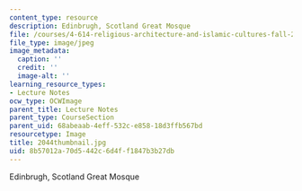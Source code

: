 ```yaml
---
content_type: resource
description: Edinbrugh, Scotland Great Mosque
file: /courses/4-614-religious-architecture-and-islamic-cultures-fall-2002/8b57012a70d5442c6d4ff1847b3b27db_2044thumbnail.jpg
file_type: image/jpeg
image_metadata:
  caption: ''
  credit: ''
  image-alt: ''
learning_resource_types:
- Lecture Notes
ocw_type: OCWImage
parent_title: Lecture Notes
parent_type: CourseSection
parent_uid: 68abeaab-4eff-532c-e858-18d3ffb567bd
resourcetype: Image
title: 2044thumbnail.jpg
uid: 8b57012a-70d5-442c-6d4f-f1847b3b27db
---
```

Edinbrugh, Scotland Great Mosque

